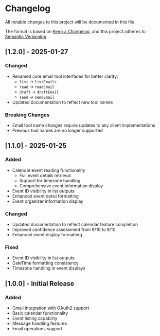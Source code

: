 # Changelog
All notable changes to this project will be documented in this file.

The format is based on [Keep a Changelog](https://keepachangelog.com/en/1.0.0/),
and this project adheres to [Semantic Versioning](https://semver.org/spec/v2.0.0.html).

## [1.2.0] - 2025-01-27

### Changed
- Renamed core email tool interfaces for better clarity:
  - `list` -> `listEmails`
  - `read` -> `readEmail`
  - `draft` -> `draftEmail`
  - `send` -> `sendEmail`
- Updated documentation to reflect new tool names

### Breaking Changes
- Email tool name changes require updates to any client implementations
- Previous tool names are no longer supported

## [1.1.0] - 2025-01-25

### Added
- Calendar event reading functionality
  - Full event details retrieval
  - Support for timezone handling
  - Comprehensive event information display
- Event ID visibility in list outputs
- Enhanced event detail formatting
- Event organizer information display

### Changed
- Updated documentation to reflect calendar feature completion
- Improved confidence assessment from 8/10 to 9/10
- Enhanced event display formatting

### Fixed
- Event ID visibility in list outputs
- DateTime formatting consistency
- Timezone handling in event displays

## [1.0.0] - Initial Release

### Added
- Gmail integration with OAuth2 support
- Basic calendar functionality
- Event listing capability
- Message handling features
- Email operations support